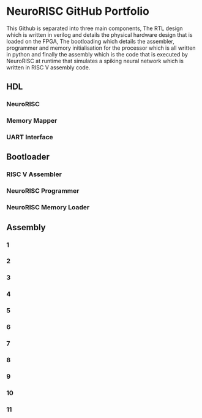 # NeuroRISC GitHub Portfolio

This Github is separated into three main components, The RTL design which is written in verilog and details the physical hardware design that is loaded on the FPGA, The bootloading which details the assembler, programmer and memory initialisation for the processor which is all written in python and finally the assembly which is the code that is executed by NeuroRISC at runtime that simulates a spiking neural network which is written in RISC V assembly code.

## HDL


### NeuroRISC

### Memory Mapper

### UART Interface

## Bootloader

### RISC V Assembler

### NeuroRISC Programmer

### NeuroRISC Memory Loader

## Assembly

### 1

### 2

### 3

### 4

### 5

### 6

### 7

### 8

### 9

### 10

### 11
